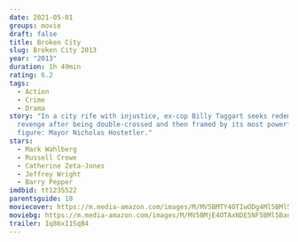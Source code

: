 ```yaml
---
date: 2021-05-01
groups: movie
draft: false
title: Broken City
slug: Broken City 2013
year: "2013"
duration: 1h 49min
rating: 6.2
tags:
  - Action
  - Crime
  - Drama
story: "In a city rife with injustice, ex-cop Billy Taggart seeks redemption and
  revenge after being double-crossed and then framed by its most powerful
  figure: Mayor Nicholas Hostetler."
stars:
  - Mark Wahlberg
  - Russell Crowe
  - Catherine Zeta-Jones
  - Jeffrey Wright
  - Barry Pepper
imdbid: tt1235522
parentsguide: 18
moviecover: https://m.media-amazon.com/images/M/MV5BMTY4OTIwODg4Ml5BMl5BanBnXkFtZTcwNjg0MDY1OA@@._V1_FMjpg_UY863_.jpg
moviebg: https://m.media-amazon.com/images/M/MV5BMjE4OTAxNDE5NF5BMl5BanBnXkFtZTcwNTIwNjY0OA@@._V1_FMjpg_UX1280_.jpg
trailer: Iq86xI1SqB4
---
```

